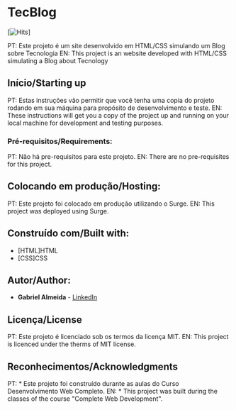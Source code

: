 # TecBlog

[![Hits](https://hits.seeyoufarm.com/api/count/incr/badge.svg?url=https%3A%2F%2Fgithub.com%2Fggalmeida1%2FTecBlog&count_bg=%2379C83D&title_bg=%23555555&icon=&icon_color=%23E7E7E7&title=hits&edge_flat=false)]

PT: Este projeto é um site desenvolvido em HTML/CSS simulando um Blog sobre Tecnologia
EN: This project is an website developed with HTML/CSS simulating a Blog about Tecnology
## Início/Starting up

PT: Estas instruções vão permitir que você tenha uma copia do projeto rodando em sua máquina para propósito de desenvolvimento e teste.
EN: These instructions will get you a copy of the project up and running on your local machine for development and testing purposes. 

### Pré-requisitos/Requirements:

PT: Não há pre-requisitos para este projeto.
EN: There are no pre-requisites for this project.
## Colocando em produção/Hosting:

PT: Este projeto foi colocado em produção utilizando o Surge.
EN: This project was deployed using Surge.

## Construído com/Built with:

* [HTML]HTML
* [CSS]CSS

## Autor/Author:

* **Gabriel Almeida** - [LinkedIn](https://www.linkedin.com/in/ggalmeida/)


## Licença/License

PT: Este projeto é licenciado sob os termos da licença MIT.
EN: This project is licenced under the therms of MIT license.

## Reconhecimentos/Acknowledgments

PT: * Este projeto foi construído durante as aulas do Curso Desenvolvimento Web Completo.
EN: * This project was built during the classes of the course "Complete Web Development".